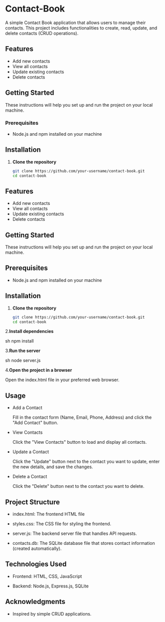 # Contact-Book

A simple Contact Book application that allows users to manage their contacts. This project includes functionalities to create, read, update, and delete contacts (CRUD operations).

## Features

- Add new contacts
- View all contacts
- Update existing contacts
- Delete contacts

## Getting Started

These instructions will help you set up and run the project on your local machine.

### Prerequisites

- Node.js and npm installed on your machine

## Installation

1. **Clone the repository**

   ```sh
   git clone https://github.com/your-username/contact-book.git
   cd contact-book

## Features

- Add new contacts
- View all contacts
- Update existing contacts
- Delete contacts

## Getting Started

These instructions will help you set up and run the project on your local machine.

## Prerequisites

- Node.js and npm installed on your machine

## Installation

1. **Clone the repository**

   ```sh
   git clone https://github.com/your-username/contact-book.git
   cd contact-book
   
2.**Install dependencies**

  sh
  npm install
  
  
3.**Run the server**

  sh
  node server.js


4.**Open the project in a browser**

  Open the index.html file in your preferred web browser. 
  

## Usage

- Add a Contact

  Fill in the contact form (Name, Email, Phone, Address) and click the "Add Contact" button.

- View Contacts

  Click the "View Contacts" button to load and display all contacts.

- Update a Contact

  Click the "Update" button next to the contact you want to update, enter the new details, and save the changes.

- Delete a Contact

  Click the "Delete" button next to the contact you want to delete.


## Project Structure

- index.html: The frontend HTML file

- styles.css: The CSS file for styling the frontend.

- server.js: The backend server file that handles API requests.

- contacts.db: The SQLite database file that stores contact information (created automatically).


## Technologies Used

- Frontend: HTML, CSS, JavaScript

- Backend: Node.js, Express.js, SQLite


## Acknowledgments

- Inspired by simple CRUD applications.
